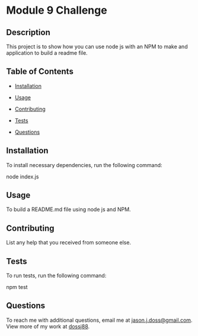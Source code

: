 # Module 9 Challenge


## Description

This project is to show how you can use node js with an NPM to make and application   to build a readme  file.

## Table of Contents 

* [Installation](#installation)

* [Usage](#usage)

* [Contributing](#contributing)

* [Tests](#tests)

* [Questions](#questions)

## Installation

To install necessary dependencies, run the following command:


node index.js


## Usage

To build a README.md file using node js and NPM.


  
## Contributing

List any help that you received from someone else.

## Tests

To run tests, run the following command:


npm test


## Questions

To reach me with additional questions, email me at jason.j.doss@gmail.com. View more of my work at [dossj88](https://github.com/dossj88/).

